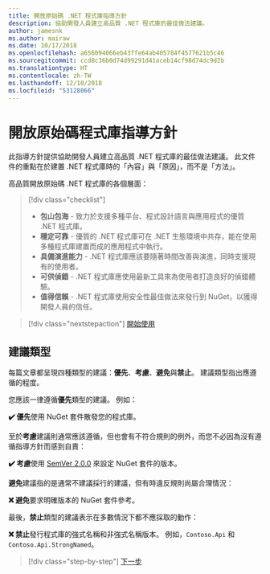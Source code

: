 ```yaml
---
title: 開放原始碼 .NET 程式庫指導方針
description: 協助開發人員建立高品質 .NET 程式庫的最佳做法建議。
author: jamesnk
ms.author: mairaw
ms.date: 10/17/2018
ms.openlocfilehash: a656094066eb43ffe64ab405784f4577621b5c46
ms.sourcegitcommit: ccd8c36b0d74d99291d41aceb14cf98d74dc9d2b
ms.translationtype: HT
ms.contentlocale: zh-TW
ms.lasthandoff: 12/10/2018
ms.locfileid: "53128066"
---
```

# <a name="open-source-library-guidance"></a>開放原始碼程式庫指導方針

此指導方針提供協助開發人員建立高品質 .NET 程式庫的最佳做法建議。 此文件件的重點在於建置 .NET 程式庫時的「內容」與「原因」，而不是「方法」。

高品質開放原始碼 .NET 程式庫的各個層面：

> [!div class="checklist"]
> * **包山包海** - 致力於支援多種平台、程式設計語言與應用程式的優質 .NET 程式庫。
> * **穩定可靠** - 優質的 .NET 程式庫可在 .NET 生態環境中共存，能在使用多種程式庫建置而成的應用程式中執行。
> * **具備演進能力** - .NET 程式庫應該要隨著時間改善與演進，同時支援現有的使用者。
> * **可供偵錯** - .NET 程式庫應使用最新工具來為使用者打造良好的偵錯體驗。
> * **值得信賴** - .NET 程式庫使用安全性最佳做法來發行到 NuGet，以獲得開發人員的信任。

> [!div class="nextstepaction"]
> [開始使用](./get-started.md)

## <a name="types-of-recommendations"></a>建議類型

每篇文章都呈現四種類型的建議：**優先**、**考慮**、**避免**與**禁止**。 建議類型指出應遵循的程度。

您應該一律遵循**優先**類型的建議。 例如：

**✔️ 優先**使用 NuGet 套件散發您的程式庫。

至於**考慮**建議則通常應該遵循，但也會有不符合規則的例外，而您不必因為沒有遵循指導方針而感到自責：

**✔️ 考慮**使用 [SemVer 2.0.0](https://semver.org/) 來設定 NuGet 套件的版本。

**避免**建議指的是通常不建議採行的建議，但有時違反規則尚屬合理情況：

**❌ 避免**要求明確版本的 NuGet 套件參考。

最後，**禁止**類型的建議表示在多數情況下都不應採取的動作：

**❌ 禁止**發行程式庫的強式名稱和非強式名稱版本。 例如，`Contoso.Api` 和 `Contoso.Api.StrongNamed`。

>[!div class="step-by-step"]
>[下一步](get-started.md)